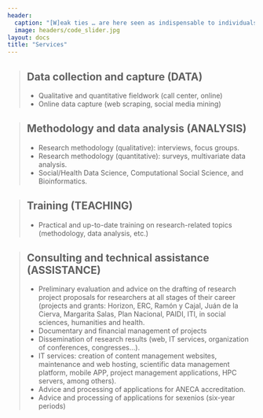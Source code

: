 ```yaml
---
header:
  caption: "[W]eak ties … are here seen as indispensable to individuals’ opportunities and to their integration into communities; strong ties, breeding local cohesion, lead to overall fragmentation. M. Granovetter (1973)"
  image: headers/code_slider.jpg
layout: docs
title: "Services"
---
```



> ## Data collection and capture (DATA)
> - Qualitative and quantitative fieldwork (call center, online)
> - Online data capture (web scraping, social media mining)


> ## Methodology and data analysis (ANALYSIS)
> - Research methodology (qualitative): interviews, focus groups.
> - Research methodology (quantitative): surveys, multivariate data analysis.
> - Social/Health Data Science, Computational Social Science, and Bioinformatics.


> ## Training (TEACHING)
> - Practical and up-to-date training on research-related topics (methodology, data analysis, etc.)
>


> ## Consulting and technical assistance (ASSISTANCE)	
> - Preliminary evaluation and advice on the drafting of research project proposals for researchers at all stages of their career (projects and grants: Horizon, ERC, Ramón y Cajal, Juán de la Cierva, Margarita Salas, Plan Nacional, PAIDI, ITI, in social sciences, humanities and health.  
> - Documentary and financial management of projects
> - Dissemination of research results (web, IT services, organization of conferences, congresses...).
> - IT services: creation of content management websites, maintenance and web hosting, scientific data management platform, mobile APP, project management applications, HPC servers, among others).
> - Advice and processing of applications for ANECA accreditation.
> - Advice and processing of applications for sexenios (six-year periods)
